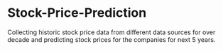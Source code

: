 # Stock-Price-Prediction
Collecting historic stock price data from different data sources for over decade and predicting stock prices for the companies for next 5 years.
